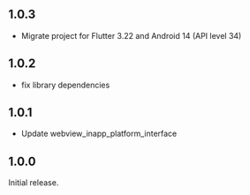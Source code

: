 ## 1.0.3

- Migrate project for Flutter 3.22 and Android 14 (API level 34)

## 1.0.2

- fix library dependencies

## 1.0.1

- Update webview_inapp_platform_interface

## 1.0.0

Initial release.

